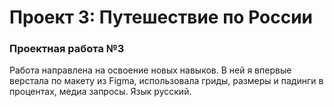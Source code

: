 # Проект 3: Путешествие по России

### Проектная работа №3
Работа направлена на освоение новых навыков. В ней я впервые верстала по макету  из Figma, использовала 
гриды, размеры и падинги в процентах, медиа запросы.
Язык русский.